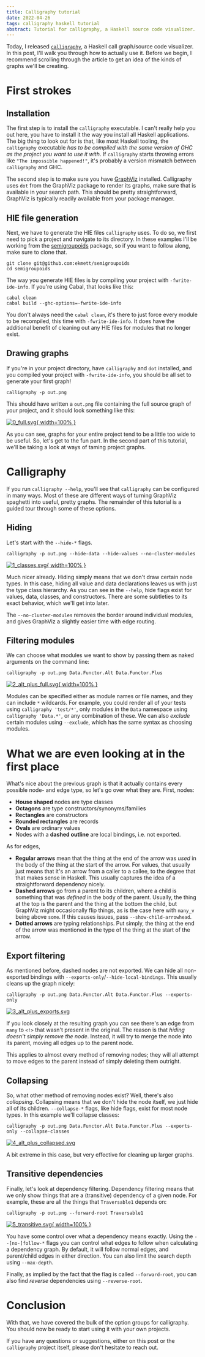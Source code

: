 ```yaml
---
title: Calligraphy tutorial
date: 2022-04-26
tags: calligraphy haskell tutorial
abstract: Tutorial for calligraphy, a Haskell source code visualizer.
---
```


Today, I released [`calligraphy`](https://github.com/jonascarpay/calligraphy), a Haskell call graph/source code visualizer.
In this post, I'll walk you through how to actually use it.
Before we begin, I recommend scrolling through the article to get an idea of the kinds of graphs we'll be creating.

# First strokes

## Installation

The first step is to install the `calligraphy` executable.
I can't really help you out here, you have to install it the way you install all Haskell applications.
The big thing to look out for is that, like most Haskell tooling, the `calligraphy` executable _has to be compiled with the same version of GHC as the project you want to use it with_.
If `calligraphy` starts throwing errors like `"The impossible happened!"`, it's probably a version mismatch between `calligraphy` and GHC.

The second step is to make sure you have [GraphViz](https://graphviz.org/) installed.
Calligraphy uses `dot` from the GraphViz package to render its graphs, make sure that is available in your search path.
This should be pretty straightforward, GraphViz is typically readily available from your package manager.

## HIE file generation

Next, we have to generate the HIE files `calligraphy` uses.
To do so, we first need to pick a project and navigate to its directory.
In these examples I'll be working from the [semigroupoids](https://github.com/ekmett/semigroupoids) package, so if you want to follow along, make sure to clone that.

```
git clone git@github.com:ekmett/semigroupoids
cd semigroupoids
```

The way you generate HIE files is by compiling your project with `-fwrite-ide-info`.
If you're using Cabal, that looks like this:

```
cabal clean
cabal build --ghc-options=-fwrite-ide-info
```
You don't always need the `cabal clean`, it's there to just force every module to be recompiled, this time with `-fwrite-ide-info`.
It does have the additional benefit of cleaning out any HIE files for modules that no longer exist.

## Drawing graphs

If you're in your project directory, have `calligraphy` and `dot` installed, and you compiled your project with `-fwrite-ide-info`, you should be all set to generate your first graph!

```
calligraphy -p out.png
```

This should have written a `out.png` file containing the full source graph of your project, and it should look something like this:

[![0_full.svg](../assets/2022-04-26-calligraphy-tutorial/0_full.svg){ width=100% }](../assets/2022-04-26-calligraphy-tutorial/0_full.svg)

As you can see, graphs for your entire project tend to be a little too wide to be useful.
So, let's get to the fun part.
In the second part of this tutorial, we'll be taking a look at ways of taming project graphs.

# Calligraphy

If you run `calligraphy --help`, you'll see that `calligraphy` can be configured in many ways.
Most of these are different ways of turning GraphViz spaghetti into useful, pretty graphs.
The remainder of this tutorial is a guided tour through some of these options.

## Hiding

Let's start with the `--hide-*` flags.

```
calligraphy -p out.png --hide-data --hide-values --no-cluster-modules
```

[![1_classes.svg](../assets/2022-04-26-calligraphy-tutorial/1_classes.svg){ width=100% }](../assets/2022-04-26-calligraphy-tutorial/1_classes.svg)

Much nicer already.
Hiding simply means that we don't draw certain node types.
In this case, hiding all value and data declarations leaves us with just the type class hierarchy.
As you can see in the `--help`, hide flags exist for values, data, classes, and constructors.
There are some subtleties to its exact behavior, which we'll get into later.

The `--no-cluster-modules` removes the border around individual modules, and gives GraphViz a slightly easier time with edge routing.

## Filtering modules

We can choose what modules we want to show by passing them as naked arguments on the command line:

```
calligraphy -p out.png Data.Functor.Alt Data.Functor.Plus
```

[![2_alt_plus_full.svg](../assets/2022-04-26-calligraphy-tutorial/2_alt_plus_full.svg){ width=100% }](../assets/2022-04-26-calligraphy-tutorial/2_alt_plus_full.svg)

Modules can be specified either as module names or file names, and they can include `*` wildcards.
For example, you could render all of your tests using `calligraphy 'test/*'`, only modules in the `Data` namespace using `calligraphy 'Data.*'`, or any combination of these.
We can also _exclude_ certain modules using `--exclude`, which has the same syntax as choosing modules.

# What we are even looking at in the first place

What's nice about the previous graph is that it actually contains every possible node- and edge type, so let's go over what they are.
First, nodes:

- **House shaped** nodes are type classes
- **Octagons** are type constructors/synonyms/families
- **Rectangles** are constructors
- **Rounded rectangles** are records
- **Ovals** are ordinary values
- Nodes with a **dashed outline** are local bindings, i.e. not exported.

As for edges,

- **Regular arrows** mean that the thing at the end of the arrow was _used_ in the body of the thing at the start of the arrow.
For values, that usually just means that it's an arrow from a caller to a callee, to the degree that that makes sense in Haskell.
This usually captures the idea of a straightforward dependency nicely.
- **Dashed arrows** go from a parent to its children, where a child is something that was _defined_ in the body of the parent.
Usually, the thing at the top is the parent and the thing at the bottom the child, but GraphViz might occasionally flip things, as is the case here with `many_v` being above `some`.
If this causes issues, pass `--show-child-arrowhead`.
- **Dotted arrows** are typing relationships.
Put simply, the thing at the end of the arrow was mentioned in the type of the thing at the start of the arrow.


## Export filtering

As mentioned before, dashed nodes are not exported.
We can hide all non-exported bindings with `--exports-only`/`--hide-local-bindings`.
This usually cleans up the graph nicely:

```
calligraphy -p out.png Data.Functor.Alt Data.Functor.Plus --exports-only
```

[![3_alt_plus_exports.svg](../assets/2022-04-26-calligraphy-tutorial/3_alt_plus_exports.svg)](../assets/2022-04-26-calligraphy-tutorial/3_alt_plus_exports.svg)

If you look closely at the resulting graph you can see there's an edge from `many` to `<!>` that wasn't present in the original.
The reason is that _hiding doesn't simply remove the node_.
Instead, it will try to merge the node into its parent, moving all edges up to the parent node.

This applies to almost every method of removing nodes; they will all attempt to move edges to the parent instead of simply deleting them outright.

## Collapsing

So, what other method of removing nodes exist?
Well, there's also _collapsing_.
Collapsing means that we don't hide the node itself, we just hide all of its children.
`--collapse-*` flags, like hide flags, exist for most node types.
In this example we'll collapse classes:

```
calligraphy -p out.png Data.Functor.Alt Data.Functor.Plus --exports-only --collapse-classes
```

[![4_alt_plus_collapsed.svg](../assets/2022-04-26-calligraphy-tutorial/4_alt_plus_collapsed.svg)](../assets/2022-04-26-calligraphy-tutorial/4_alt_plus_collapsed.svg)

A bit extreme in this case, but very effective for cleaning up larger graphs.

## Transitive dependencies

Finally, let's look at dependency filtering.
Dependency filtering means that we only show things that are a (transitive) dependency of a given node.
For example, these are all the things that `Traversable1` depends on:

```
calligraphy -p out.png --forward-root Traversable1
```

[![5_transitive.svg](../assets/2022-04-26-calligraphy-tutorial/5_transitive.svg){ width=100% }](../assets/2022-04-26-calligraphy-tutorial/5_transitive.svg)

You have some control over what a dependency means exactly.
Using the `--[no-]follow-*` flags you can control what edges to follow when calculating a dependency graph.
By default, it will follow normal edges, and parent/child edges in either direction.
You can also limit the search depth using `--max-depth`.

Finally, as implied by the fact that the flag is called `--forward-root`, you can also find _reverse_ dependencies using `--reverse-root`.

# Conclusion

With that, we have covered the bulk of the option groups for calligraphy.
You should now be ready to start using it with your own projects.

If you have any questions or suggestions, either on this post or the `calligraphy` project itself, please don't hesitate to reach out.
